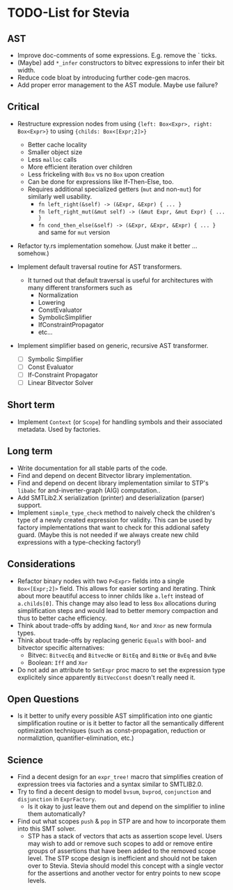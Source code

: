 # TODO-List for Stevia

## AST

- Improve doc-comments of some expressions. E.g. remove the ` ticks.
- (Maybe) add `*_infer` constructors to bitvec expressions to infer their bit width.
- Reduce code bloat by introducing further code-gen macros.
- Add proper error management to the AST module. Maybe use failure?

## Critical

- Restructure expression nodes from using `{left: Box<Expr>, right: Box<Expr>}` to using `{childs: Box<[Expr;2]>}`
	- Better cache locality
	- Smaller object size
	- Less `malloc` calls
	- More efficient iteration over children
	- Less frickeling with `Box` vs no `Box` upon creation
	- Can be done for expressions like If-Then-Else, too.
	- Requires additional specialized getters (`mut` and non-`mut`) for similarly well usability.
		- `fn left_right(&self) -> (&Expr, &Expr) { ... }`
		- `fn left_right_mut(&mut self) -> (&mut Expr, &mut Expr) { ... }`
		- `fn cond_then_else(&self) -> (&Expr, &Expr, &Expr) { ... }` and same for `mut` version
- Refactor ty.rs implementation somehow. (Just make it better ... somehow.)

- Implement default traversal routine for AST transformers.
	- It turned out that default traversal is useful for architectures with many different transformers such as 
		- Normalization
		- Lowering
		- ConstEvaluator
		- SymbolicSimplifier
		- IfConstraintPropagator
		- etc...
- Implement simplifier based on generic, recursive AST transformer.
	- [ ] Symbolic Simplifier
	- [ ] Const Evaluator
	- [ ] If-Constraint Propagator
	- [ ] Linear Bitvector Solver

## Short term

- Implement `Context` (or `Scope`) for handling symbols and their associated metadata. Used by factories.

## Long term

- Write documentation for all stable parts of the code.
- Find and depend on decent Bitvector library implementation.
- Find and depend on decent library implementation similar to STP's `libabc` for and-inverter-graph (AIG) computation..
- Add SMTLib2.X serialization (printer) and deserialization (parser) support.
- Implement `simple_type_check` method to naively check the children's type of a newly created expression for validity. This can be used by factory implementations that want to check for this addional safety guard. (Maybe this is not needed if we always create new child expressions with a type-checking factory!)

## Considerations

- Refactor binary nodes with two `P<Expr>` fields into a single `Box<[Expr;2]>` field. This allows for easier sorting and iterating. Think about more beautiful access to inner childs like `a.left` instead of `a.childs[0]`. This change may also lead to less `Box` allocations during simplification steps and would lead to better memory compaction and thus to better cache efficiency.
- Think about trade-offs by adding `Nand`, `Nor` and `Xnor` as new formula types.
- Think about trade-offs by replacing generic `Equals` with bool- and bitvector specific alternatives:
	- Bitvec: `BitvecEq` and `BitvecNe` or `BitEq` and `BitNe` or `BvEq` and `BvNe`
	- Boolean: `Iff` and `Xor`
- Do not add an attribute to `SmtExpr` proc macro to set the expression type explicitely since apparently `BitVecConst` doesn't really need it.

## Open Questions

- Is it better to unify every possible AST simplification into one giantic simplification routine or is it better to factor all the semantically different optimization techniques (such as const-propagation, reduction or normaliztion, quantifier-elimination, etc.)

## Science

- Find a decent design for an `expr_tree!` macro that simplifies creation of expression trees via factories and a syntax similar to SMTLIB2.0.
- Try to find a decent design to model `bvsum`, `bvprod`, `conjunction` and `disjunction` in `ExprFactory`.
	- Is it okay to just leave them out and depend on the simplifier to inline them automatically?
- Find out what scopes `push` & `pop` in STP are and how to incorporate them into this SMT solver.
	- STP has a stack of vectors that acts as assertion scope level. Users may wish to add or remove such scopes to add or remove entire
	   groups of assertions that have been added to the removed scope level. The STP scope design is inefficient and should not be taken over to Stevia. Stevia should model this concept with a single vector for the assertions and another vector for entry points to new scope levels.
